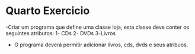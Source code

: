 # Quarto Exercicio
 -Criar um programa que define uma classe loja, esta classe deve conter os seguintes atributos:
  1- CDs
  2- DVDs
  3-Livros
  
  - O programa deverá permitir adicionar livros, cds, dvds e seus atribuos.
 
